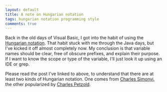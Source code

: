 ```yaml
---
layout: default
title: A note on Hungarian notation
tags: hungarian notation programming style
comments: true
---
```


Back in the old days of Visual Basic, I got into the habit of using the [Hungarian notation](https://blogs.msdn.microsoft.com/rick_schaut/2004/02/14/hungarian-notation/). That habit stuck with me through the Java days, but I've kicked it off almost completely now. My conclusion is that variable names should be clear, free of obscure prefixes, and explain their purpose. If I want to know the scope or type of the variable, I'll just look it up using an IDE or grep.

Please read the post I've linked to above, to understand that there are at least two kinds of Hungarian notation. One comes from [Charles Simonyi](https://msdn.microsoft.com/en-us/library/aa260976.aspx), the other popularized by [Charles Petzold](http://www.charlespetzold.com/blog/2006/05/040939.html).
